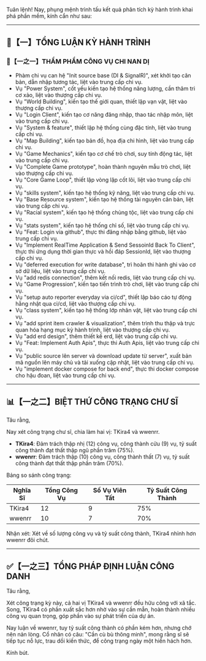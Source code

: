 Tuân lệnh! Nay, phụng mệnh trình tấu kết quả phân tích kỳ hành trình khai phá phần mềm, kính cẩn như sau:

---

## 🧾【一】TỔNG LUẬN KỲ HÀNH TRÌNH

### 🧠【一之一】THẨM PHẨM CÔNG VỤ CHI NAN DỊ

- Phàm chi vụ can hệ "Init source base (DI & SignalR)", xét khởi tạo căn bản, dẫn nhập tương tác, liệt vào trung cấp chi vụ.
- Vụ "Power System", cốt yếu kiến tạo hệ thống năng lượng, cần thâm tri cơ xảo, liệt vào thượng cấp chi vụ.
- Vụ "World Building", kiến tạo thế giới quan, thiết lập vạn vật, liệt vào thượng cấp chi vụ.
- Vụ "Login Client", kiến tạo cơ năng đăng nhập, thao tác nhập môn, liệt vào trung cấp chi vụ.
- Vụ "System & feature", thiết lập hệ thống cùng đặc tính, liệt vào trung cấp chi vụ.
- Vụ "Map Building", kiến tạo bản đồ, họa địa chi hình, liệt vào trung cấp chi vụ.
- Vụ "Game Mechanics", kiến tạo cơ chế trò chơi, suy tính động tác, liệt vào trung cấp chi vụ.
- Vụ "Complete Game prototype", hoàn thành nguyên mẫu trò chơi, liệt vào thượng cấp chi vụ.
- Vụ "Core Game Loop", thiết lập vòng lặp cốt lõi, liệt vào trung cấp chi vụ.
- Vụ "skills system", kiến tạo hệ thống kỹ năng, liệt vào trung cấp chi vụ.
- Vụ "Base Resource system", kiến tạo hệ thống tài nguyên căn bản, liệt vào trung cấp chi vụ.
- Vụ "Racial system", kiến tạo hệ thống chủng tộc, liệt vào trung cấp chi vụ.
- Vụ "stats system", kiến tạo hệ thống chỉ số, liệt vào trung cấp chi vụ.
- Vụ "Feat: Login via github", thực thi đăng nhập bằng github, liệt vào trung cấp chi vụ.
- Vụ "Implement RealTime Application & Send SessoinId Back To Client", thực thi ứng dụng thời gian thực và hồi đáp SessionId, liệt vào thượng cấp chi vụ.
- Vụ "deferred execution for write database", trì hoãn thi hành ghi vào cơ sở dữ liệu, liệt vào trung cấp chi vụ.
- Vụ "add redis connection", thêm kết nối redis, liệt vào trung cấp chi vụ.
- Vụ "Game Progression", kiến tạo tiến trình trò chơi, liệt vào trung cấp chi vụ.
- Vụ "setup auto reporter everyday via ci/cd", thiết lập báo cáo tự động hằng nhật qua ci/cd, liệt vào thượng cấp chi vụ.
- Vụ "class system", kiến tạo hệ thống lớp nhân vật, liệt vào trung cấp chi vụ.
- Vụ "add sprint item crawler & visualization", thêm trình thu thập và trực quan hóa hạng mục kỳ hành trình, liệt vào thượng cấp chi vụ.
- Vụ "add erd design", thêm thiết kế erd, liệt vào trung cấp chi vụ.
- Vụ "Feat: Implement Auth Apis", thực thi Auth Apis, liệt vào trung cấp chi vụ.
- Vụ "public source lên server và download update từ server", xuất bản mã nguồn lên máy chủ và tải xuống cập nhật, liệt vào trung cấp chi vụ.
- Vụ "implement docker compose for back end", thực thi docker compose cho hậu đoan, liệt vào trung cấp chi vụ.

---

## 📊【一之二】BIỆT THỨ CÔNG TRẠNG CHƯ SĨ

Tâu rằng,

Nay xét công trạng chư sĩ, chia làm hai vị: TKira4 và wwenrr.

- **TKira4**: Đảm trách thập nhị (12) công vụ, công thành cửu (9) vụ, tỷ suất công thành đạt thất thập ngũ phần trăm (75%).
- **wwenrr**: Đảm trách thập (10) công vụ, công thành thất (7) vụ, tỷ suất công thành đạt thất thập phần trăm (70%).

Bảng so sánh công trạng:

| Nghĩa Sĩ | Tổng Công Vụ | Số Vụ Viên Tất | Tỷ Suất Công Thành |
|---|---|---|---|
| TKira4 | 12 | 9 | 75% |
| wwenrr | 10 | 7 | 70% |

Nhận xét: Xét về số lượng công vụ và tỷ suất công thành, TKira4 nhỉnh hơn wwenrr đôi chút.

---

## ✅【一之三】TỔNG PHÁP ĐỊNH LUẬN CÔNG DANH

Tâu rằng,

Xét công trạng kỳ này, cả hai vị TKira4 và wwenrr đều hữu công với xã tắc. Song, TKira4 có phần xuất sắc hơn nhờ vào sự cần mẫn, hoàn thành nhiều công vụ quan trọng, góp phần vào sự phát triển của dự án.

Nay luận về wwenrr, tuy tỷ suất công thành có phần kém hơn, nhưng chớ nên nản lòng. Cổ nhân có câu: "Cần cù bù thông minh", mong rằng sĩ sẽ tiếp tục nỗ lực, trau dồi kiến thức, để công trạng ngày một hiển hách hơn.

Kính bút.
